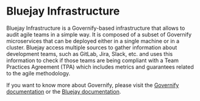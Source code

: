 # Bluejay Infrastructure

Bluejay Infrastructure is a Governify-based infrastructure that allows to audit agile teams in a simple way. It is composed of a subset of Governify microservices that can be deployed either in a single machine or in a cluster. Bluejay access multiple sources to gather information about development teams, such as GitLab, Jira, Slack, etc. and uses this information to check if those teams are being compliant with a Team Practices Agreement (TPA) which includes metrics and guarantees related to the agile methodology.

If you want to know more about Governify, please visit the [Governify documentation](https://docs.governify.io) or the [Bluejay documentation](https://docs.bluejay.governify.io).

